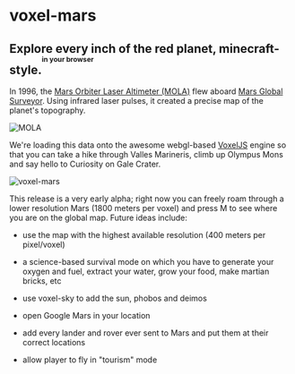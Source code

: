 voxel-mars
==========

## Explore every inch of the red planet, minecraft-style.<sup><sup><sup>in your browser</sup></sup></sup>

In 1996, the [Mars Orbiter Laser Altimeter (MOLA)](http://en.wikipedia.org/wiki/Mars_Orbiter_Laser_Altimeter) flew aboard [Mars Global Surveyor](http://en.wikipedia.org/wiki/Mars_Global_Surveyor). Using infrared laser pulses, it created a precise map of the planet's topography.

![MOLA](http://i.imgur.com/29D5BgB.jpg)

We're loading this data onto the awesome webgl-based [VoxelJS](http://voxeljs.com/) engine so that you can take a hike through Valles Marineris, climb up Olympus Mons and say hello to Curiosity on Gale Crater.

![voxel-mars](http://i.imgur.com/PaG4oiH.jpg)

This release is a very early alpha; right now you can freely roam through a lower resolution Mars (1800 meters per voxel) and press M to see where you are on the global map. Future ideas include:

  - use the map with the highest available resolution (400 meters per pixel/voxel)

  - a science-based survival mode on which you have to generate your oxygen and fuel, extract your water, grow your food, make martian bricks, etc

  - use voxel-sky to add the sun, phobos and deimos
  
  - open Google Mars in your location
  
  - add every lander and rover ever sent to Mars and put them at their correct locations
  
  - allow player to fly in "tourism" mode
